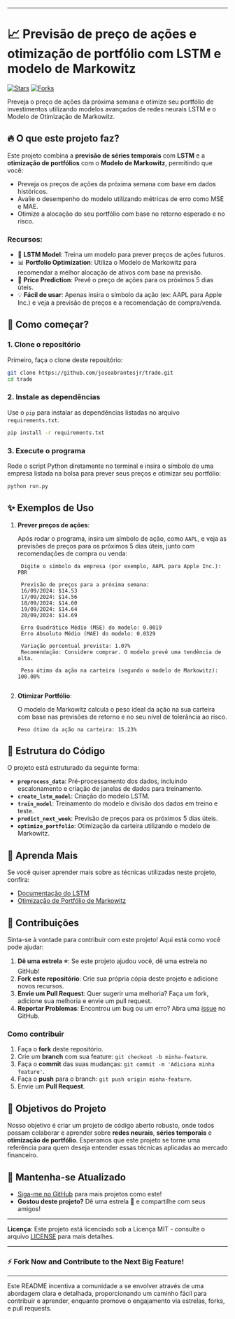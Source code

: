 
---

# 📈 Previsão de preço de ações e otimização de portfólio com LSTM e modelo de Markowitz

[![Stars](https://img.shields.io/github/stars/seu_usuario/seu_repositorio.svg?style=social)](https://github.com/seu_usuario/seu_repositorio/stargazers)
[![Forks](https://img.shields.io/github/forks/seu_usuario/seu_repositorio.svg?style=social)](https://github.com/seu_usuario/seu_repositorio/network/members)

Preveja o preço de ações da próxima semana e otimize seu portfólio de investimentos utilizando modelos avançados de redes neurais LSTM e o Modelo de Otimização de Markowitz.

## 🔥 O que este projeto faz?

Este projeto combina a **previsão de séries temporais** com **LSTM** e a **otimização de portfólios** com o **Modelo de Markowitz**, permitindo que você:

- Preveja os preços de ações da próxima semana com base em dados históricos.
- Avalie o desempenho do modelo utilizando métricas de erro como MSE e MAE.
- Otimize a alocação do seu portfólio com base no retorno esperado e no risco.

### Recursos:

- 🚀 **LSTM Model**: Treina um modelo para prever preços de ações futuros.
- 📊 **Portfolio Optimization**: Utiliza o Modelo de Markowitz para recomendar a melhor alocação de ativos com base na previsão.
- 🔮 **Price Prediction**: Prevê o preço de ações para os próximos 5 dias úteis.
- 💡 **Fácil de usar**: Apenas insira o símbolo da ação (ex: AAPL para Apple Inc.) e veja a previsão de preços e a recomendação de compra/venda.

## 🚀 Como começar?

### 1. Clone o repositório

Primeiro, faça o clone deste repositório:

```bash
git clone https://github.com/joseabrantesjr/trade.git
cd trade
```

### 2. Instale as dependências

Use o `pip` para instalar as dependências listadas no arquivo `requirements.txt`.

```bash
pip install -r requirements.txt
```

### 3. Execute o programa

Rode o script Python diretamente no terminal e insira o símbolo de uma empresa listada na bolsa para prever seus preços e otimizar seu portfólio:

```bash
python run.py
```

## ✨ Exemplos de Uso

1. **Prever preços de ações**:

   Após rodar o programa, insira um símbolo de ação, como `AAPL`, e veja as previsões de preços para os próximos 5 dias úteis, junto com recomendações de compra ou venda:

   ```
    Digite o símbolo da empresa (por exemplo, AAPL para Apple Inc.): PBR

    Previsão de preços para a próxima semana:
    16/09/2024: $14.53
    17/09/2024: $14.56
    18/09/2024: $14.60
    19/09/2024: $14.64
    20/09/2024: $14.69

    Erro Quadrático Médio (MSE) do modelo: 0.0019
    Erro Absoluto Médio (MAE) do modelo: 0.0329

    Variação percentual prevista: 1.07%
    Recomendação: Considere comprar. O modelo prevê uma tendência de alta.

    Peso ótimo da ação na carteira (segundo o modelo de Markowitz): 100.00%
    
   ```

2. **Otimizar Portfólio**:

   O modelo de Markowitz calcula o peso ideal da ação na sua carteira com base nas previsões de retorno e no seu nível de tolerância ao risco.

   ```
   Peso ótimo da ação na carteira: 15.23%
   ```

## 📄 Estrutura do Código

O projeto está estruturado da seguinte forma:

- **`preprocess_data`**: Pré-processamento dos dados, incluindo escalonamento e criação de janelas de dados para treinamento.
- **`create_lstm_model`**: Criação do modelo LSTM.
- **`train_model`**: Treinamento do modelo e divisão dos dados em treino e teste.
- **`predict_next_week`**: Previsão de preços para os próximos 5 dias úteis.
- **`optimize_portfolio`**: Otimização da carteira utilizando o modelo de Markowitz.

## 🧠 Aprenda Mais

Se você quiser aprender mais sobre as técnicas utilizadas neste projeto, confira:

- [Documentação do LSTM](https://en.wikipedia.org/wiki/Long_short-term_memory)
- [Otimização de Portfólio de Markowitz](https://en.wikipedia.org/wiki/Modern_portfolio_theory)

## 🤝 Contribuições

Sinta-se à vontade para contribuir com este projeto! Aqui está como você pode ajudar:

1. **Dê uma estrela ⭐**: Se este projeto ajudou você, dê uma estrela no GitHub!
2. **Fork este repositório**: Crie sua própria cópia deste projeto e adicione novos recursos.
3. **Envie um Pull Request**: Quer sugerir uma melhoria? Faça um fork, adicione sua melhoria e envie um pull request.
4. **Reportar Problemas**: Encontrou um bug ou um erro? Abra uma [issue](https://github.com/seu_usuario/seu_repositorio/issues) no GitHub.

### Como contribuir

1. Faça o **fork** deste repositório.
2. Crie um **branch** com sua feature: `git checkout -b minha-feature`.
3. Faça o **commit** das suas mudanças: `git commit -m 'Adiciona minha feature'`.
4. Faça o **push** para o branch: `git push origin minha-feature`.
5. Envie um **Pull Request**.

## 🎯 Objetivos do Projeto

Nosso objetivo é criar um projeto de código aberto robusto, onde todos possam colaborar e aprender sobre **redes neurais**, **séries temporais** e **otimização de portfólio**. Esperamos que este projeto se torne uma referência para quem deseja entender essas técnicas aplicadas ao mercado financeiro.

## 🌟 Mantenha-se Atualizado

- [Siga-me no GitHub](https://github.com/seu_usuario) para mais projetos como este!
- **Gostou deste projeto?** Dê uma estrela 🌟 e compartilhe com seus amigos!

---

**Licença**: Este projeto está licenciado sob a Licença MIT - consulte o arquivo [LICENSE](LICENSE) para mais detalhes.

---

### ⚡ Fork Now and Contribute to the Next Big Feature!
---

Este README incentiva a comunidade a se envolver através de uma abordagem clara e detalhada, proporcionando um caminho fácil para contribuir e aprender, enquanto promove o engajamento via estrelas, forks, e pull requests.
